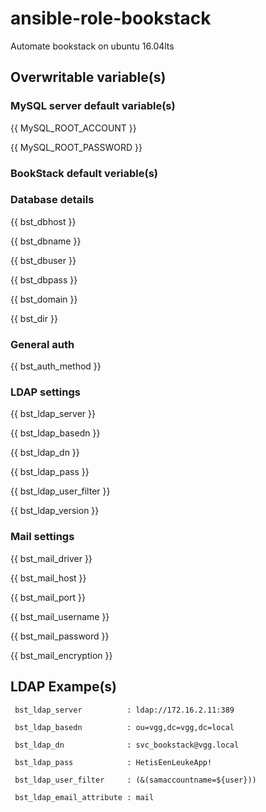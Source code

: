 # ansible-role-bookstack
Automate bookstack on ubuntu 16.04lts

## Overwritable variable(s)

### MySQL server default variable(s)
{{ MySQL_ROOT_ACCOUNT }}

{{ MySQL_ROOT_PASSWORD }}

### BookStack default veriable(s)

### Database details

{{ bst_dbhost }}

{{ bst_dbname }}

{{ bst_dbuser }}

{{ bst_dbpass }}

{{ bst_domain }}

{{ bst_dir }}

### General auth

{{ bst_auth_method }}

### LDAP settings
  
{{ bst_ldap_server }}
  
{{ bst_ldap_basedn }}
  
{{ bst_ldap_dn }}
  
{{ bst_ldap_pass }}
  
{{ bst_ldap_user_filter }}
  
{{ bst_ldap_version }}
  
### Mail settings
{{ bst_mail_driver }}

{{ bst_mail_host }}

{{ bst_mail_port }}

{{ bst_mail_username }}

{{ bst_mail_password }}

{{ bst_mail_encryption }}

## LDAP Exampe(s)
     bst_ldap_server          : ldap://172.16.2.11:389
     
     bst_ldap_basedn          : ou=vgg,dc=vgg,dc=local
     
     bst_ldap_dn              : svc_bookstack@vgg.local
     
     bst_ldap_pass            : HetisEenLeukeApp!
     
     bst_ldap_user_filter     : (&(samaccountname=${user}))
     
     bst_ldap_email_attribute : mail

